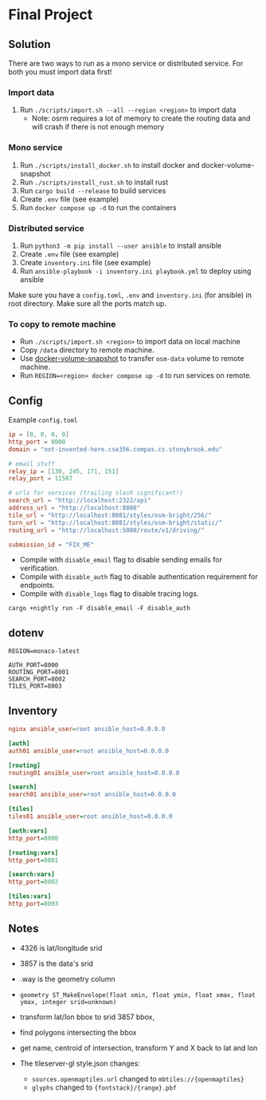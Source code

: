 # Final Project

## Solution

There are two ways to run as a mono service or distributed service. For both you must import data first!

### Import data

1. Run `./scripts/import.sh --all --region <region>` to import data
   * Note: osrm requires a lot of memory to create the routing data and will
   crash if there is not enough memory

### Mono service 

1. Run `./scripts/install_docker.sh` to install docker and docker-volume-snapshot
2. Run `./scripts/install_rust.sh` to install rust
3. Run `cargo build --release` to build services
4. Create `.env` file (see example)
4. Run `docker compose up -d` to run the containers 

### Distributed service 

1. Run `python3 -m pip install --user ansible` to install ansible
2. Create `.env` file (see example)
3. Create `inventory.ini` file (see example)
4. Run `ansible-playbook -i inventory.ini playbook.yml` to deploy using ansible

Make sure you have a `config.toml`, `.env` and `inventory.ini` (for ansible) in root directory. Make sure all the ports match up.

### To copy to remote machine

* Run `./scripts/import.sh <region>` to import data on local machine
* Copy `/data` directory to remote machine.
* Use [docker-volume-snapshot](https://github.com/junedkhatri31/docker-volume-snapshot)
to transfer `osm-data` volume to remote machine.
* Run `REGION=<region> docker compose up -d` to run services on remote.

## Config

Example `config.toml`

```toml
ip = [0, 0, 0, 0]
http_port = 8000
domain = "not-invented-here.cse356.compas.cs.stonybrook.edu"

# email stuff
relay_ip = [130, 245, 171, 151]
relay_port = 11587

# urls for services (trailing slash significant!)
search_url = "http://localhost:2322/api"
address_url = "http://localhost:8080"
tile_url = "http://localhost:8081/styles/osm-bright/256/"
turn_url = "http://localhost:8081/styles/osm-bright/static/"
routing_url = "http://localhost:5000/route/v1/driving/"

submission_id = "FIX_ME"
```

* Compile with `disable_email` flag to disable sending emails for verification.
* Compile with `disable_auth` flag to disable authentication requirement for
endpoints.
* Compile with `disable_logs` flag to disable tracing logs.

```shell
cargo +nightly run -F disable_email -F disable_auth
```

## dotenv

```
REGION=monaco-latest

AUTH_PORT=8000
ROUTING_PORT=8001
SEARCH_PORT=8002
TILES_PORT=8003
```

## Inventory

```ini
nginx ansible_user=root ansible_host=0.0.0.0

[auth]
auth01 ansible_user=root ansible_host=0.0.0.0

[routing]
routing01 ansible_user=root ansible_host=0.0.0.0

[search]
search01 ansible_user=root ansible_host=0.0.0.0

[tiles]
tiles01 ansible_user=root ansible_host=0.0.0.0

[auth:vars]
http_port=8000

[routing:vars]
http_port=8001

[search:vars]
http_port=8002

[tiles:vars]
http_port=8003
```

## Notes

* 4326 is lat/longitude srid
* 3857 is the data's srid
* .way is the geometry column
* `geometry ST_MakeEnvelope(float xmin, float ymin, float xmax, float ymax, integer srid=unknown)`

* transform lat/lon bbox to srid 3857 bbox,
* find polygons intersecting the bbox
* get name, centroid of intersection, transform Y and X back to lat and lon

* The tileserver-gl style.json changes:
  * `sources.openmaptiles.url` changed to `mbtiles://{openmaptiles}`
  * `glyphs` changed to `{fontstack}/{range}.pbf`
